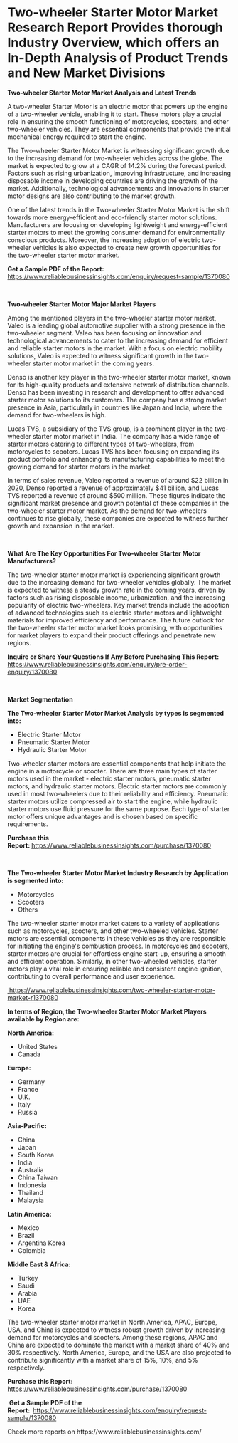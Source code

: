 <p><h1>Two-wheeler Starter Motor Market Research Report Provides thorough Industry Overview, which offers an In-Depth Analysis of Product Trends and New Market Divisions</h1></p><p><strong>Two-wheeler Starter Motor Market Analysis and Latest Trends</strong></p>
<p><p>A two-wheeler Starter Motor is an electric motor that powers up the engine of a two-wheeler vehicle, enabling it to start. These motors play a crucial role in ensuring the smooth functioning of motorcycles, scooters, and other two-wheeler vehicles. They are essential components that provide the initial mechanical energy required to start the engine.</p><p>The Two-wheeler Starter Motor Market is witnessing significant growth due to the increasing demand for two-wheeler vehicles across the globe. The market is expected to grow at a CAGR of 14.2% during the forecast period. Factors such as rising urbanization, improving infrastructure, and increasing disposable income in developing countries are driving the growth of the market. Additionally, technological advancements and innovations in starter motor designs are also contributing to the market growth.</p><p>One of the latest trends in the Two-wheeler Starter Motor Market is the shift towards more energy-efficient and eco-friendly starter motor solutions. Manufacturers are focusing on developing lightweight and energy-efficient starter motors to meet the growing consumer demand for environmentally conscious products. Moreover, the increasing adoption of electric two-wheeler vehicles is also expected to create new growth opportunities for the two-wheeler starter motor market.</p></p>
<p><strong>Get a Sample PDF of the Report:&nbsp;</strong> <a href="https://www.reliablebusinessinsights.com/enquiry/request-sample/1370080">https://www.reliablebusinessinsights.com/enquiry/request-sample/1370080</a></p>
<p>&nbsp;</p>
<p><strong>Two-wheeler Starter Motor Major Market Players</strong></p>
<p><p>Among the mentioned players in the two-wheeler starter motor market, Valeo is a leading global automotive supplier with a strong presence in the two-wheeler segment. Valeo has been focusing on innovation and technological advancements to cater to the increasing demand for efficient and reliable starter motors in the market. With a focus on electric mobility solutions, Valeo is expected to witness significant growth in the two-wheeler starter motor market in the coming years.</p><p>Denso is another key player in the two-wheeler starter motor market, known for its high-quality products and extensive network of distribution channels. Denso has been investing in research and development to offer advanced starter motor solutions to its customers. The company has a strong market presence in Asia, particularly in countries like Japan and India, where the demand for two-wheelers is high.</p><p>Lucas TVS, a subsidiary of the TVS group, is a prominent player in the two-wheeler starter motor market in India. The company has a wide range of starter motors catering to different types of two-wheelers, from motorcycles to scooters. Lucas TVS has been focusing on expanding its product portfolio and enhancing its manufacturing capabilities to meet the growing demand for starter motors in the market.</p><p>In terms of sales revenue, Valeo reported a revenue of around $22 billion in 2020, Denso reported a revenue of approximately $41 billion, and Lucas TVS reported a revenue of around $500 million. These figures indicate the significant market presence and growth potential of these companies in the two-wheeler starter motor market. As the demand for two-wheelers continues to rise globally, these companies are expected to witness further growth and expansion in the market.</p></p>
<p>&nbsp;</p>
<p><strong>What Are The Key Opportunities For Two-wheeler Starter Motor Manufacturers?</strong></p>
<p><p>The two-wheeler starter motor market is experiencing significant growth due to the increasing demand for two-wheeler vehicles globally. The market is expected to witness a steady growth rate in the coming years, driven by factors such as rising disposable income, urbanization, and the increasing popularity of electric two-wheelers. Key market trends include the adoption of advanced technologies such as electric starter motors and lightweight materials for improved efficiency and performance. The future outlook for the two-wheeler starter motor market looks promising, with opportunities for market players to expand their product offerings and penetrate new regions.</p></p>
<p><strong>Inquire or Share Your Questions If Any Before Purchasing This Report:</strong> <a href="https://www.reliablebusinessinsights.com/enquiry/pre-order-enquiry/1370080">https://www.reliablebusinessinsights.com/enquiry/pre-order-enquiry/1370080</a></p>
<p>&nbsp;</p>
<p><strong>Market Segmentation</strong></p>
<p><strong>The Two-wheeler Starter Motor Market Analysis by types is segmented into:</strong></p>
<p><ul><li>Electric Starter Motor</li><li>Pneumatic Starter Motor</li><li>Hydraulic Starter Motor</li></ul></p>
<p><p>Two-wheeler starter motors are essential components that help initiate the engine in a motorcycle or scooter. There are three main types of starter motors used in the market - electric starter motors, pneumatic starter motors, and hydraulic starter motors. Electric starter motors are commonly used in most two-wheelers due to their reliability and efficiency. Pneumatic starter motors utilize compressed air to start the engine, while hydraulic starter motors use fluid pressure for the same purpose. Each type of starter motor offers unique advantages and is chosen based on specific requirements.</p></p>
<p><strong>Purchase this Report:&nbsp;</strong><a href="https://www.reliablebusinessinsights.com/purchase/1370080">https://www.reliablebusinessinsights.com/purchase/1370080</a></p>
<p>&nbsp;</p>
<p><strong>The Two-wheeler Starter Motor Market Industry Research by Application is segmented into:</strong></p>
<p><ul><li>Motorcycles</li><li>Scooters</li><li>Others</li></ul></p>
<p><p>The two-wheeler starter motor market caters to a variety of applications such as motorcycles, scooters, and other two-wheeled vehicles. Starter motors are essential components in these vehicles as they are responsible for initiating the engine's combustion process. In motorcycles and scooters, starter motors are crucial for effortless engine start-up, ensuring a smooth and efficient operation. Similarly, in other two-wheeled vehicles, starter motors play a vital role in ensuring reliable and consistent engine ignition, contributing to overall performance and user experience.</p></p>
<p><a href="https://www.reliablebusinessinsights.com/two-wheeler-starter-motor-market-r1370080">&nbsp;https://www.reliablebusinessinsights.com/two-wheeler-starter-motor-market-r1370080</a></p>
<p><strong>In terms of Region, the Two-wheeler Starter Motor Market Players available by Region are:</strong></p>
<p>
    <p> <strong> North America: </strong>
        <ul>
            <li>United States</li>
            <li>Canada</li>
        </ul>
        </p> 
    <p> <strong> Europe: </strong>
        <ul>
            <li>Germany</li>
            <li>France</li>
            <li>U.K.</li>
            <li>Italy</li>
            <li>Russia</li>
        </ul>
        </p> 
    <p> <strong> Asia-Pacific: </strong>
        <ul>
            <li>China</li>
            <li>Japan</li>
            <li>South Korea</li>
            <li>India</li>
            <li>Australia</li>
            <li>China Taiwan</li>
            <li>Indonesia</li>
            <li>Thailand</li>
            <li>Malaysia</li>
        </ul>
        </p> 
    <p> <strong> Latin America: </strong>
        <ul>
            <li>Mexico</li>
            <li>Brazil</li>
            <li>Argentina Korea</li>
            <li>Colombia</li>
        </ul>
        </p> 
    <p> <strong> Middle East & Africa: </strong>
        <ul>
            <li>Turkey</li>
            <li>Saudi</li>
            <li>Arabia</li>
            <li>UAE</li>
            <li>Korea</li>
        </ul>
    </p>
    </p>
<p><p>The two-wheeler starter motor market in North America, APAC, Europe, USA, and China is expected to witness robust growth driven by increasing demand for motorcycles and scooters. Among these regions, APAC and China are expected to dominate the market with a market share of 40% and 30% respectively. North America, Europe, and the USA are also projected to contribute significantly with a market share of 15%, 10%, and 5% respectively.</p></p>
<p><strong>Purchase this Report: </strong><a href="https://www.reliablebusinessinsights.com/purchase/1370080">https://www.reliablebusinessinsights.com/purchase/1370080</a></p>
<p>&nbsp;<strong>Get a Sample PDF of the Report:&nbsp;&nbsp;</strong><a href="https://www.reliablebusinessinsights.com/enquiry/request-sample/1370080">https://www.reliablebusinessinsights.com/enquiry/request-sample/1370080</a></p>
<p><strong></strong></p>
<p>Check more reports on https://www.reliablebusinessinsights.com/</p>